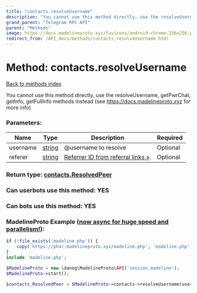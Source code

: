 ```yaml
---
title: "contacts.resolveUsername"
description: "You cannot use this method directly, use the resolveUsername, getPwrChat, getInfo, getFullInfo methods instead (see https://docs.madelineproto.xyz for more info)"
grand_parent: "Telegram RPC API"
parent: "Methods"
image: https://docs.madelineproto.xyz/favicons/android-chrome-256x256.png
redirect_from: /API_docs/methods/contacts_resolveUsername.html
---
```

# Method: contacts.resolveUsername
[Back to methods index](index.html)



You cannot use this method directly, use the resolveUsername, getPwrChat, getInfo, getFullInfo methods instead (see https://docs.madelineproto.xyz for more info)

### Parameters:

| Name     |    Type       | Description | Required |
|----------|---------------|-------------|----------|
|username|[string](/API_docs/types/string.html) | @username to resolve | Optional|
|referer|[string](/API_docs/types/string.html) | [Referrer ID from referral links »](https://core.telegram.org/api/links#referral-links). | Optional|


### Return type: [contacts.ResolvedPeer](/API_docs/types/contacts.ResolvedPeer.html)

### Can userbots use this method: **YES**

### Can bots use this method: **YES**


### MadelineProto Example ([now async for huge speed and parallelism!](https://docs.madelineproto.xyz/docs/ASYNC.html)):


```php
if (!file_exists('madeline.php')) {
    copy('https://phar.madelineproto.xyz/madeline.php', 'madeline.php');
}
include 'madeline.php';

$MadelineProto = new \danog\MadelineProto\API('session.madeline');
$MadelineProto->start();

$contacts_ResolvedPeer = $MadelineProto->contacts->resolveUsername(username: 'string', referer: 'string', );
```

